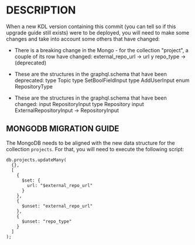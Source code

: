 # DESCRIPTION

When a new KDL version containing this commit (you can tell so if this upgrade guide still exists) were to be deployed, you will need to make some changes and take into account some others that have changed:

- There is a breaking change in the Mongo - for the collection "project", a couple of its row have changed: external_repo_url -> url y repo_type -> (deprecated)

- These are the structures in the graphql.schema that have been deprecated:
  type Topic
  type SetBoolFieldInput
  type AddUserInput
  enum RepositoryType

- These are the structures in the graphql.schema that have been changed:
  input RepositoryInput
  type Repository
  input ExternalRepositoryInput -> RepositoryInput

## MONGODB MIGRATION GUIDE

The MongoDB needs to be aligned with the new data structure for the collection `projects`. For that, you will need to execute the following script:

```mongo
db.projects.updateMany(
  {},
  [
    {
      $set: {
        url: "$external_repo_url"
      }
    },
    {
      $unset: "external_repo_url"
    },
    {
      $unset: "repo_type"
    }
  ]
);
```
